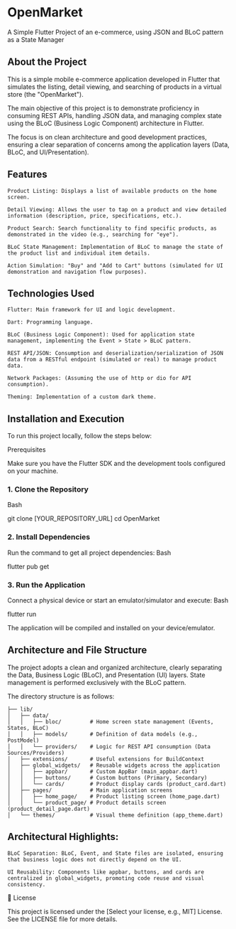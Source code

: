 # OpenMarket

A Simple Flutter Project of an e-commerce, using JSON and BLoC pattern as a State Manager 

## About the Project

This is a simple mobile e-commerce application developed in Flutter that simulates the listing, detail viewing, and searching of products in a virtual store (the "OpenMarket").

The main objective of this project is to demonstrate proficiency in consuming REST APIs, handling JSON data, and managing complex state using the BLoC (Business Logic Component) architecture in Flutter.

The focus is on clean architecture and good development practices, ensuring a clear separation of concerns among the application layers (Data, BLoC, and UI/Presentation).

## Features

    Product Listing: Displays a list of available products on the home screen.

    Detail Viewing: Allows the user to tap on a product and view detailed information (description, price, specifications, etc.).

    Product Search: Search functionality to find specific products, as demonstrated in the video (e.g., searching for "eye").

    BLoC State Management: Implementation of BLoC to manage the state of the product list and individual item details.

    Action Simulation: "Buy" and "Add to Cart" buttons (simulated for UI demonstration and navigation flow purposes).

## Technologies Used

    Flutter: Main framework for UI and logic development.

    Dart: Programming language.

    BLoC (Business Logic Component): Used for application state management, implementing the Event > State > BLoC pattern.

    REST API/JSON: Consumption and deserialization/serialization of JSON data from a RESTful endpoint (simulated or real) to manage product data.

    Network Packages: (Assuming the use of http or dio for API consumption).

    Theming: Implementation of a custom dark theme.

## Installation and Execution

To run this project locally, follow the steps below:

Prerequisites

Make sure you have the Flutter SDK and the development tools configured on your machine.

### 1. Clone the Repository

Bash

git clone [YOUR_REPOSITORY_URL]
cd OpenMarket

### 2. Install Dependencies

Run the command to get all project dependencies:
Bash

flutter pub get

### 3. Run the Application

Connect a physical device or start an emulator/simulator and execute:
Bash

flutter run

The application will be compiled and installed on your device/emulator.

## Architecture and File Structure

The project adopts a clean and organized architecture, clearly separating the Data, Business Logic (BLoC), and Presentation (UI) layers. State management is performed exclusively with the BLoC pattern.

The directory structure is as follows:

```
├── lib/
│   ├── data/
│   │   ├── bloc/         # Home screen state management (Events, States, BLoC)
│   │   ├── models/       # Definition of data models (e.g., PostModel)
│   │   └── providers/    # Logic for REST API consumption (Data Sources/Providers)
│   ├── extensions/       # Useful extensions for BuildContext
│   ├── global_widgets/   # Reusable widgets across the application
│   │   ├── appbar/       # Custom AppBar (main_appbar.dart)
│   │   ├── buttons/      # Custom buttons (Primary, Secondary)
│   │   └── cards/        # Product display cards (product_card.dart)
│   ├── pages/            # Main application screens
│   │   ├── home_page/    # Product listing screen (home_page.dart)
│   │   └── product_page/ # Product details screen (product_detail_page.dart)
│   └── themes/           # Visual theme definition (app_theme.dart)
```

## Architectural Highlights:

    BLoC Separation: BLoC, Event, and State files are isolated, ensuring that business logic does not directly depend on the UI.

    UI Reusability: Components like appbar, buttons, and cards are centralized in global_widgets, promoting code reuse and visual consistency.

📝 License

This project is licensed under the [Select your license, e.g., MIT] License. See the LICENSE file for more details.
